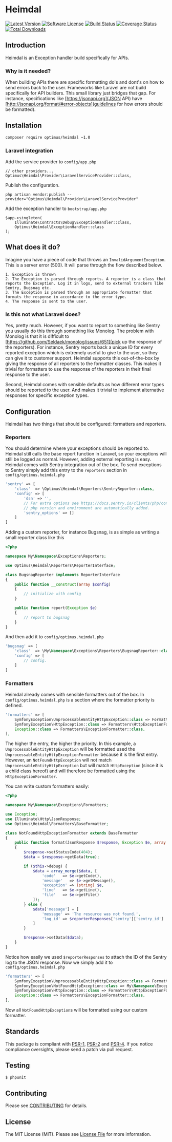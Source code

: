 # Heimdal

[![Latest Version](https://img.shields.io/github/release/esbenp/heimdal.svg?style=flat-square)](https://github.com/esbenp/heimdal/releases)
[![Software License](https://img.shields.io/badge/license-MIT-brightgreen.svg?style=flat-square)](LICENSE)
[![Build Status](https://img.shields.io/travis/esbenp/heimdal/master.svg?style=flat-square)](https://travis-ci.org/esbenp/heimdal)
[![Coverage Status](https://img.shields.io/coveralls/esbenp/heimdal.svg?style=flat-square)](https://coveralls.io/github/esbenp/heimdal)
[![Total Downloads](https://img.shields.io/packagist/dt/optimus/heimdal.svg?style=flat-square)](https://packagist.org/packages/optimus/heimdal)

## Introduction

Heimdal is an Exception handler build specifically for APIs.

### Why is it needed?

When building APIs there are specific formatting do's and dont's on how to send errors back to the user. Frameworks like Laravel are not
build specifically for API builders. This small library just bridges that gap. For instance, specifications like [https://jsonapi.org](JSON API)
have [http://jsonapi.org/format/#error-objects](guidelines for how errors should be formatted).

## Installation

```bash
composer require optimus/heimdal ~1.0
```

### Laravel integration

Add the service provider to `config/app.php`

```
// other providers...
Optimus\Heimdal\Provider\LaravelServiceProvider::class,
```

Publish the configuration.

```
php artisan vendor:publish --provider="Optimus\Heimdal\Provider\LaravelServiceProvider"
```

Add the exception handler to `bootstrap/app.php`

```
$app->singleton(
    Illuminate\Contracts\Debug\ExceptionHandler::class,
    Optimus\Heimdal\ExceptionHandler::class
);
```

## What does it do?

Imagine you have a piece of code that throws an `InvalidArgumentException`. This is a server error (500). It will parse through the flow
described below.

```
1. Exception is thrown
2. The Exception is parsed through reports. A reporter is a class that reports the Exception. Log it in logs, send to external trackers like Sentry, Bugsnag etc.
3. The Exception is parsed through an appropriate formatter that formats the response in accordance to the error type.
4. The response is sent to the user.
```

### Is this not what Laravel does?

Yes, pretty much. However, if you want to report to something like Sentry you usually do this through something like Monolog. The problem
with Monolog is that it is difficult to [https://github.com/Seldaek/monolog/issues/651](pick up the response of the reporters). For instance,
Sentry reports back a unique ID for every reported exception which is extremely useful to give to the user, so they can give it to customer
support. Heimdal supports this out-of-the-box by giving the response of all reporters to the formatter classes. This makes it trivial
for formatters to use the response of the reporters in their final response to the user.

Second, Heimdal comes with sensible defaults as how different error types should be reported to the user. And makes it trivial to implement
alternative responses for specific exception types.

## Configuration

Heimdal has two things that should be configured: formatters and reporters.

### Reporters

You should determine where your exceptions should be reported to. Heimdal still calls the base report function in Laravel, so your
exceptions will still be logged as normal. However, adding external reporting is easy. Heimdal comes with Sentry integration out of the box.
To send exceptions to Sentry simply add this entry to the `reporters` section in `config/optimus.heimdal.php`

```php
'sentry' => [
    'class'  => \Optimus\Heimdal\Reporters\SentryReporter::class,
    'config' => [
        'dsn' => '',
        // For extra options see https://docs.sentry.io/clients/php/config/
        // php version and environment are automatically added.
        'sentry_options' => []
    ]
]
```

Adding a custom reporter, for instance Bugsnag, is as simple as writing a small reporter class like this

```php
<?php

namespace My\Namespace\Exceptions\Reporters;

use Optimus\Heimdal\Reporters\ReporterInterface;

class BugsnagReporter implements ReporterInterface
{
    public function __construct(array $config)
    {
        // initialize with config
    }

    public function report(Exception $e)
    {
        // report to bugsnag
    }
}
```

And then add it to `config/optimus.heimdal.php`

```php
'bugsnag' => [
    'class'  => \My\Namespace\Exceptions\Reporters\BugsnagReporter::class,
    'config' => [
        // config.
    ]
]
```

### Formatters

Heimdal already comes with sensible formatters out of the box. In `config/optimus.heimdal.php` is a section where
the formatter priority is defined.

```php
'formatters' => [
    SymfonyException\UnprocessableEntityHttpException::class => Formatters\UnprocessableEntityHttpExceptionFormatter::class,
    SymfonyException\HttpException::class => Formatters\HttpExceptionFormatter::class,
    Exception::class => Formatters\ExceptionFormatter::class,
],
```

The higher the entry, the higher the priority. In this example, a `UnprocessableEntityHttpException` will be formatted used the
`UnprocessableEntityHttpExceptionFormatter` because it is the first entry. However, an `NotFoundHttpException` will not match
`UnprocessableEntityHttpException` but will match `HttpException` (since it is a child class hereof) and will therefore
be formatted using the `HttpExceptionFormatter`.

You can write custom formatters easily:

```php
<?php

namespace My\Namespace\Exceptions\Formatters;

use Exception;
use Illuminate\Http\JsonResponse;
use Optimus\Heimdal\Formatters\BaseFormatter;

class NotFoundHttpExceptionFormatter extends BaseFormatter
{
    public function format(JsonResponse $response, Exception $e, array $reporterResponses)
    {
        $response->setStatusCode(404);
        $data = $response->getData(true);

        if ($this->debug) {
            $data = array_merge($data, [
                'code'   => $e->getCode(),
                'message'   => $e->getMessage(),
                'exception' => (string) $e,
                'line'   => $e->getLine(),
                'file'   => $e->getFile()
            ]);
        } else {
            $data['message'] = [
                'message' => 'The resource was not found.',
                'log_id' => $reporterResponses['sentry']['sentry_id']
            ]
        }

        $response->setData($data);
    }
}
```

Notice how easily we used `$reporterResponses` to attach the ID of the Sentry log to the JSON response.
Now we simply add it to `config/optimus.heimdal.php`

```php
'formatters' => [
    SymfonyException\UnprocessableEntityHttpException::class => Formatters\UnprocessableEntityHttpExceptionFormatter::class,
    SymfonyException\NotFoundHttpException::class => My\Namespace\Exceptions\Formatters\NotFoundHttpExceptionFormatter::class,
    SymfonyException\HttpException::class => Formatters\HttpExceptionFormatter::class,
    Exception::class => Formatters\ExceptionFormatter::class,
],
```

Now all `NotFoundHttpException`s will be formatted using our custom formatter.

## Standards

This package is compliant with [PSR-1], [PSR-2] and [PSR-4]. If you notice compliance oversights,
please send a patch via pull request.

[PSR-1]: https://github.com/php-fig/fig-standards/blob/master/accepted/PSR-1-basic-coding-standard.md
[PSR-2]: https://github.com/php-fig/fig-standards/blob/master/accepted/PSR-2-coding-style-guide.md
[PSR-4]: https://github.com/php-fig/fig-standards/blob/master/accepted/PSR-4-autoloader.md

## Testing

``` bash
$ phpunit
```

## Contributing

Please see [CONTRIBUTING](https://github.com/esbenp/heimdal/blob/master/CONTRIBUTING.md) for details.

## License

The MIT License (MIT). Please see [License File](https://github.com/esbenp/heimdal/blob/master/LICENSE) for more information.

